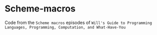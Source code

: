 # Scheme-macros
Code from the `Scheme macros` episodes of `Will's Guide to Programming Languages, Programming, Computation, and What-Have-You`
